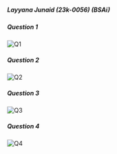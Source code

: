 ##### Layyana Junaid (23k-0056) (BSAi)
##### Question 1
![Q1](https://github.com/layyana-junaid/PFFall23/assets/142867946/c4b36446-c809-4888-9184-3d01aab776c0)
##### Question 2
![Q2](https://github.com/layyana-junaid/PFFall23/assets/142867946/78abbe1b-2a83-4495-9055-57539c2939f2)
##### Question 3
![Q3](https://github.com/layyana-junaid/PFFall23/assets/142867946/2a2d3221-d4f9-4d34-9a47-3a9cb0f5b5eb)
##### Question 4
![Q4](https://github.com/layyana-junaid/PFFall23/assets/142867946/3693e356-627b-4671-83ec-edae5f08b74a)
